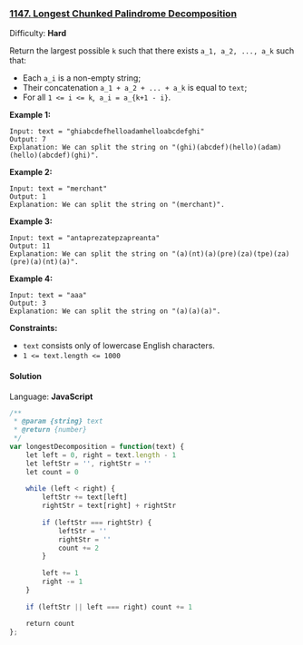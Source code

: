 ### [1147\. Longest Chunked Palindrome Decomposition](https://leetcode.com/problems/longest-chunked-palindrome-decomposition/)

Difficulty: **Hard**


Return the largest possible `k` such that there exists `a_1, a_2, ..., a_k` such that:

*   Each `a_i` is a non-empty string;
*   Their concatenation `a_1 + a_2 + ... + a_k` is equal to `text`;
*   For all `1 <= i <= k`,  `a_i = a_{k+1 - i}`.

**Example 1:**

```
Input: text = "ghiabcdefhelloadamhelloabcdefghi"
Output: 7
Explanation: We can split the string on "(ghi)(abcdef)(hello)(adam)(hello)(abcdef)(ghi)".
```

**Example 2:**

```
Input: text = "merchant"
Output: 1
Explanation: We can split the string on "(merchant)".
```

**Example 3:**

```
Input: text = "antaprezatepzapreanta"
Output: 11
Explanation: We can split the string on "(a)(nt)(a)(pre)(za)(tpe)(za)(pre)(a)(nt)(a)".
```

**Example 4:**

```
Input: text = "aaa"
Output: 3
Explanation: We can split the string on "(a)(a)(a)".
```

**Constraints:**

*   `text` consists only of lowercase English characters.
*   `1 <= text.length <= 1000`


#### Solution

Language: **JavaScript**

```javascript
/**
 * @param {string} text
 * @return {number}
 */
var longestDecomposition = function(text) {
    let left = 0, right = text.length - 1
    let leftStr = '', rightStr = ''
    let count = 0
    
    while (left < right) {
        leftStr += text[left]
        rightStr = text[right] + rightStr
        
        if (leftStr === rightStr) {
            leftStr = ''
            rightStr = ''
            count += 2
        }
        
        left += 1
        right -= 1
    }
    
    if (leftStr || left === right) count += 1
    
    return count
};
```